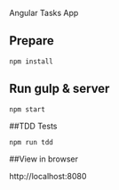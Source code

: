 Angular Tasks App

## Prepare

```
npm install
```

## Run gulp & server

```
npm start
```

##TDD Tests

```
npm run tdd
```

##View in browser

http://localhost:8080

